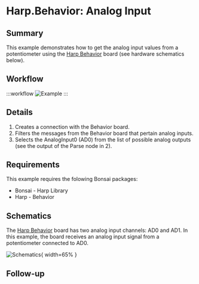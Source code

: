 # Harp.Behavior: Analog Input

## Summary
This example demonstrates how to get the analog input values from a potentiometer using the [Harp Behavior](https://harp-tech.org/api/Harp.Behavior.html) board (see hardware schematics below).


## Workflow

:::workflow
![Example](~/workflows/HarpExamples/BehaviorBoard/AnalogInput/AnalogInput.bonsai)
:::


## Details
1. Creates a connection with the Behavior board. 
2. Filters the messages from the Behavior board that pertain analog inputs.
3. Selects the AnalogInput0 (AD0) from the list of possible analog outputs (see the output of the Parse node in 2).

## Requirements
This example requires the folowing Bonsai packages:
- Bonsai - Harp Library
- Harp - Behavior

## Schematics
The [Harp Behavior](https://harp-tech.org/api/Harp.Behavior.html) board has two analog input channels: AD0 and AD1. In this example, the board receives an analog input signal from a potentiometer connected to AD0.

![Schematics](./AnalogInput.png){ width=65% }



## Follow-up
